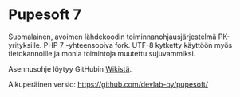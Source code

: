 # Pupesoft 7

Suomalainen, avoimen lähdekoodin toiminnanohjausjärjestelmä PK-yrityksille. PHP 7 -yhteensopiva fork. UTF-8 kytketty käyttöön myös tietokannoille ja monia toimintoja muutettu sujuvammiksi.

Asennusohje löytyy GitHubin [Wikistä](https://github.com/devlab-oy/pupesoft/wiki/Asennusohje "Pupesoft - Asennusohje").

Alkuperäinen versio: https://github.com/devlab-oy/pupesoft/
